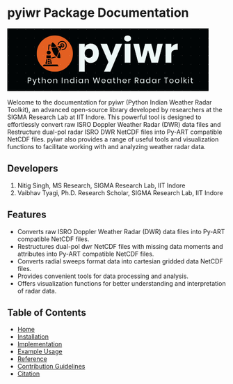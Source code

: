 # pyiwr Package Documentation
![pyiwr](images/pyiwr.png)

Welcome to the documentation for pyiwr (Python Indian Weather Radar Toolkit), an advanced open-source library developed by researchers at the SIGMA Research Lab at IIT Indore. This powerful tool is designed to effortlessly convert raw ISRO Doppler Weather Radar (DWR) data files and Restructure dual-pol radar ISRO DWR NetCDF files into Py-ART compatible NetCDF files. pyiwr also provides a range of useful tools and visualization functions to facilitate working with and analyzing weather radar data.


## Developers
1. Nitig Singh, MS Research, SIGMA Research Lab, IIT Indore
2. Vaibhav Tyagi, Ph.D. Research Scholar, SIGMA Research Lab, IIT Indore


## Features

- Converts raw ISRO Doppler Weather Radar (DWR) data files into Py-ART compatible NetCDF files.
- Restructures dual-pol dwr NetCDF files with missing data moments and attributes into Py-ART compatible NetCDF files.
- Converts radial sweeps format data into cartesian gridded data NetCDF files.
- Provides convenient tools for data processing and analysis.
- Offers visualization functions for better understanding and interpretation of radar data.


## Table of Contents
- [Home](index.md)
- [Installation](installation.md)
- [Implementation](usage.md)
- [Example Usage](example.md)
- [Reference](Reference.md)
- [Contribution Guidelines](contribution.md)
- [Citation](Citation.md)


